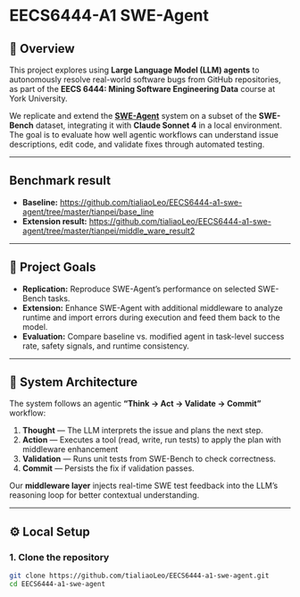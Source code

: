 # EECS6444-A1 SWE-Agent

## 🧠 Overview
This project explores using **Large Language Model (LLM) agents** to autonomously resolve real-world software bugs from GitHub repositories, as part of the **EECS 6444: Mining Software Engineering Data** course at York University.

We replicate and extend the **[SWE-Agent](https://github.com/SWE-agent/SWE-agent)** system on a subset of the **SWE-Bench** dataset, integrating it with **Claude Sonnet 4** in a local environment.  
The goal is to evaluate how well agentic workflows can understand issue descriptions, edit code, and validate fixes through automated testing.

---

## Benchmark result
- **Baseline:** https://github.com/tialiaoLeo/EECS6444-a1-swe-agent/tree/master/tianpei/base_line 
- **Extension result:** https://github.com/tialiaoLeo/EECS6444-a1-swe-agent/tree/master/tianpei/middle_ware_result2 
---

## 🚀 Project Goals
- **Replication:** Reproduce SWE-Agent’s performance on selected SWE-Bench tasks.  
- **Extension:** Enhance SWE-Agent with additional middleware to analyze runtime and import errors during execution and feed them back to the model.  
- **Evaluation:** Compare baseline vs. modified agent in task-level success rate, safety signals, and runtime consistency.

---

## 🧩 System Architecture
The system follows an agentic **“Think → Act → Validate → Commit”** workflow:

1. **Thought** — The LLM interprets the issue and plans the next step.  
2. **Action** — Executes a tool (read, write, run tests) to apply the plan with middleware enhancement 
3. **Validation** — Runs unit tests from SWE-Bench to check correctness.  
4. **Commit** — Persists the fix if validation passes.

Our **middleware layer** injects real-time SWE test feedback into the LLM’s reasoning loop for better contextual understanding.

---

## ⚙️ Local Setup

### 1. Clone the repository
```bash
git clone https://github.com/tialiaoLeo/EECS6444-a1-swe-agent.git
cd EECS6444-a1-swe-agent
